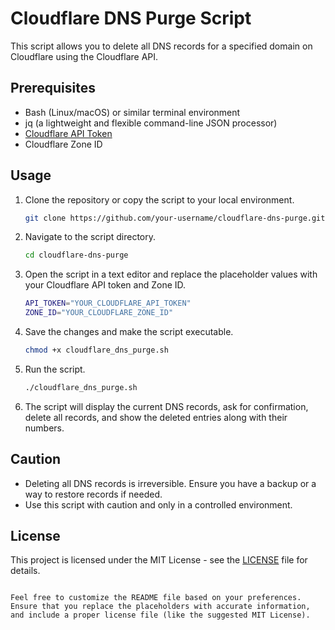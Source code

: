 # Cloudflare DNS Purge Script

This script allows you to delete all DNS records for a specified domain on Cloudflare using the Cloudflare API.

## Prerequisites

- Bash (Linux/macOS) or similar terminal environment
- jq (a lightweight and flexible command-line JSON processor)
- [Cloudflare API Token](https://developers.cloudflare.com/api)
- Cloudflare Zone ID

## Usage

1. Clone the repository or copy the script to your local environment.

   ```bash
   git clone https://github.com/your-username/cloudflare-dns-purge.git
   ```

2. Navigate to the script directory.

   ```bash
   cd cloudflare-dns-purge
   ```

3. Open the script in a text editor and replace the placeholder values with your Cloudflare API token and Zone ID.

   ```bash
   API_TOKEN="YOUR_CLOUDFLARE_API_TOKEN"
   ZONE_ID="YOUR_CLOUDFLARE_ZONE_ID"
   ```

4. Save the changes and make the script executable.

   ```bash
   chmod +x cloudflare_dns_purge.sh
   ```

5. Run the script.

   ```bash
   ./cloudflare_dns_purge.sh
   ```

6. The script will display the current DNS records, ask for confirmation, delete all records, and show the deleted entries along with their numbers.

## Caution

- Deleting all DNS records is irreversible. Ensure you have a backup or a way to restore records if needed.
- Use this script with caution and only in a controlled environment.

## License

This project is licensed under the MIT License - see the [LICENSE](LICENSE) file for details.
```

Feel free to customize the README file based on your preferences. Ensure that you replace the placeholders with accurate information, and include a proper license file (like the suggested MIT License).
